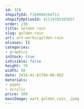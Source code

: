 ```yaml
---
id: 328
shopifyId: 7160660164713
shopifyOptionId: 41114783383657
order: 230
title: Golden rain
slug: golden-rain
url: art-works/golden-rain
aliases: []
categories:
- graphics
inStock: true
isVisible: false
height: 70
width: 50
date: 2018-01-01T00:00:00Z
materials:
- paper
- acrylic
price: 500
mainImage: mark_golden_rain_.jpeg
---
```

